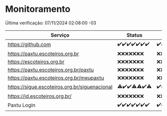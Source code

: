 # Monitoramento

Última verificação: 07/11/2024 02:08:00 -03

|Serviço|Status|Últimas 24h|
|---|---|---|
|https://github.com|<span title="2024-10-31: OK=23">✔️</span><span title="2024-11-01: OK=23">✔️</span><span title="2024-11-02: OK=23">✔️</span><span title="2024-11-03: OK=23">✔️</span><span title="2024-11-04: OK=23">✔️</span><span title="2024-11-05: OK=23">✔️</span><span title="2024-11-06: OK=4">✔️</span>|<span title="06/11/2024 02:08:00 -03 : 200">✔️</span><span title="06/11/2024 03:12:00 -03 : 200">✔️</span><span title="06/11/2024 04:08:00 -03 : 200">✔️</span><span title="06/11/2024 05:12:00 -03 : 200">✔️</span><span title="06/11/2024 06:08:00 -03 : 200">✔️</span><span title="06/11/2024 07:09:00 -03 : 200">✔️</span><span title="06/11/2024 08:07:00 -03 : 200">✔️</span><span title="06/11/2024 09:15:00 -03 : 200">✔️</span><span title="06/11/2024 10:16:00 -03 : 200">✔️</span><span title="06/11/2024 11:07:00 -03 : 200">✔️</span><span title="06/11/2024 12:08:00 -03 : 200">✔️</span><span title="06/11/2024 13:09:00 -03 : 200">✔️</span><span title="06/11/2024 14:07:00 -03 : 200">✔️</span><span title="06/11/2024 15:10:00 -03 : 200">✔️</span><span title="06/11/2024 16:06:00 -03 : 200">✔️</span><span title="06/11/2024 17:09:00 -03 : 200">✔️</span><span title="06/11/2024 18:07:00 -03 : 200">✔️</span><span title="06/11/2024 19:07:00 -03 : 200">✔️</span><span title="06/11/2024 20:07:00 -03 : 200">✔️</span><span title="06/11/2024 21:40:00 -03 : 200">✔️</span><span title="06/11/2024 23:09:00 -03 : 200">✔️</span><span title="07/11/2024 00:15:00 -03 : 200">✔️</span><span title="07/11/2024 01:10:00 -03 : 200">✔️</span><span title="07/11/2024 02:08:00 -03 : 200">✔️</span>|
|https://paxtu.escoteiros.org.br|<span title="2024-10-31: Falhas=23">❌</span><span title="2024-11-01: Falhas=23">❌</span><span title="2024-11-02: Falhas=23">❌</span><span title="2024-11-03: Falhas=23">❌</span><span title="2024-11-04: Falhas=23">❌</span><span title="2024-11-05: Falhas=23">❌</span><span title="2024-11-06: Falhas=4">❌</span>|<span title="06/11/2024 02:08:00 -03 : 403">❌</span><span title="06/11/2024 03:12:00 -03 : 403">❌</span><span title="06/11/2024 04:08:00 -03 : 403">❌</span><span title="06/11/2024 05:12:00 -03 : 403">❌</span><span title="06/11/2024 06:08:00 -03 : 403">❌</span><span title="06/11/2024 07:09:00 -03 : 403">❌</span><span title="06/11/2024 08:07:00 -03 : 403">❌</span><span title="06/11/2024 09:15:00 -03 : 403">❌</span><span title="06/11/2024 10:16:00 -03 : 403">❌</span><span title="06/11/2024 11:07:00 -03 : 403">❌</span><span title="06/11/2024 12:08:00 -03 : 403">❌</span><span title="06/11/2024 13:09:00 -03 : 403">❌</span><span title="06/11/2024 14:07:00 -03 : 403">❌</span><span title="06/11/2024 15:10:00 -03 : 403">❌</span><span title="06/11/2024 16:06:00 -03 : 403">❌</span><span title="06/11/2024 17:09:00 -03 : 403">❌</span><span title="06/11/2024 18:07:00 -03 : 403">❌</span><span title="06/11/2024 19:07:00 -03 : 403">❌</span><span title="06/11/2024 20:07:00 -03 : 403">❌</span><span title="06/11/2024 21:40:00 -03 : 403">❌</span><span title="06/11/2024 23:09:00 -03 : 403">❌</span><span title="07/11/2024 00:15:00 -03 : 403">❌</span><span title="07/11/2024 01:10:00 -03 : 403">❌</span><span title="07/11/2024 02:08:00 -03 : 403">❌</span>|
|https://escoteiros.org.br|<span title="2024-10-31: Falhas=23">❌</span><span title="2024-11-01: Falhas=23">❌</span><span title="2024-11-02: Falhas=23">❌</span><span title="2024-11-03: Falhas=23">❌</span><span title="2024-11-04: Falhas=23">❌</span><span title="2024-11-05: Falhas=23">❌</span><span title="2024-11-06: Falhas=4">❌</span>|<span title="06/11/2024 02:08:00 -03 : 403">❌</span><span title="06/11/2024 03:12:00 -03 : 403">❌</span><span title="06/11/2024 04:08:00 -03 : 403">❌</span><span title="06/11/2024 05:12:00 -03 : 403">❌</span><span title="06/11/2024 06:08:00 -03 : 403">❌</span><span title="06/11/2024 07:09:00 -03 : 403">❌</span><span title="06/11/2024 08:07:00 -03 : 403">❌</span><span title="06/11/2024 09:15:00 -03 : 403">❌</span><span title="06/11/2024 10:16:00 -03 : 403">❌</span><span title="06/11/2024 11:07:00 -03 : 403">❌</span><span title="06/11/2024 12:08:00 -03 : 403">❌</span><span title="06/11/2024 13:09:00 -03 : 403">❌</span><span title="06/11/2024 14:07:00 -03 : 403">❌</span><span title="06/11/2024 15:10:00 -03 : 403">❌</span><span title="06/11/2024 16:06:00 -03 : 403">❌</span><span title="06/11/2024 17:09:00 -03 : 403">❌</span><span title="06/11/2024 18:07:00 -03 : 403">❌</span><span title="06/11/2024 19:07:00 -03 : 403">❌</span><span title="06/11/2024 20:07:00 -03 : 403">❌</span><span title="06/11/2024 21:40:00 -03 : 403">❌</span><span title="06/11/2024 23:09:00 -03 : 403">❌</span><span title="07/11/2024 00:15:00 -03 : 403">❌</span><span title="07/11/2024 01:10:00 -03 : 403">❌</span><span title="07/11/2024 02:08:00 -03 : 403">❌</span>|
|https://paxtu.escoteiros.org.br/paxtu|<span title="2024-10-31: Falhas=23">❌</span><span title="2024-11-01: Falhas=23">❌</span><span title="2024-11-02: Falhas=23">❌</span><span title="2024-11-03: Falhas=23">❌</span><span title="2024-11-04: Falhas=23">❌</span><span title="2024-11-05: Falhas=23">❌</span><span title="2024-11-06: Falhas=4">❌</span>|<span title="06/11/2024 02:08:00 -03 : 403">❌</span><span title="06/11/2024 03:12:00 -03 : 403">❌</span><span title="06/11/2024 04:08:00 -03 : 403">❌</span><span title="06/11/2024 05:12:00 -03 : 403">❌</span><span title="06/11/2024 06:08:00 -03 : 403">❌</span><span title="06/11/2024 07:09:00 -03 : 403">❌</span><span title="06/11/2024 08:07:00 -03 : 403">❌</span><span title="06/11/2024 09:15:00 -03 : 403">❌</span><span title="06/11/2024 10:16:00 -03 : 403">❌</span><span title="06/11/2024 11:07:00 -03 : 403">❌</span><span title="06/11/2024 12:08:00 -03 : 403">❌</span><span title="06/11/2024 13:09:00 -03 : 403">❌</span><span title="06/11/2024 14:07:00 -03 : 403">❌</span><span title="06/11/2024 15:10:00 -03 : 403">❌</span><span title="06/11/2024 16:06:00 -03 : 403">❌</span><span title="06/11/2024 17:09:00 -03 : 403">❌</span><span title="06/11/2024 18:07:00 -03 : 403">❌</span><span title="06/11/2024 19:07:00 -03 : 403">❌</span><span title="06/11/2024 20:07:00 -03 : 403">❌</span><span title="06/11/2024 21:40:00 -03 : 403">❌</span><span title="06/11/2024 23:09:00 -03 : 403">❌</span><span title="07/11/2024 00:15:00 -03 : 403">❌</span><span title="07/11/2024 01:10:00 -03 : 403">❌</span><span title="07/11/2024 02:08:00 -03 : 403">❌</span>|
|https://paxtu.escoteiros.org.br/meupaxtu|<span title="2024-10-31: Falhas=23">❌</span><span title="2024-11-01: Falhas=23">❌</span><span title="2024-11-02: Falhas=23">❌</span><span title="2024-11-03: Falhas=23">❌</span><span title="2024-11-04: Falhas=23">❌</span><span title="2024-11-05: Falhas=23">❌</span><span title="2024-11-06: Falhas=4">❌</span>|<span title="06/11/2024 02:08:00 -03 : 403">❌</span><span title="06/11/2024 03:12:00 -03 : 403">❌</span><span title="06/11/2024 04:08:00 -03 : 403">❌</span><span title="06/11/2024 05:12:00 -03 : 403">❌</span><span title="06/11/2024 06:08:00 -03 : 403">❌</span><span title="06/11/2024 07:09:00 -03 : 403">❌</span><span title="06/11/2024 08:07:00 -03 : 403">❌</span><span title="06/11/2024 09:15:00 -03 : 403">❌</span><span title="06/11/2024 10:16:00 -03 : 403">❌</span><span title="06/11/2024 11:07:00 -03 : 403">❌</span><span title="06/11/2024 12:08:00 -03 : 403">❌</span><span title="06/11/2024 13:09:00 -03 : 403">❌</span><span title="06/11/2024 14:07:00 -03 : 403">❌</span><span title="06/11/2024 15:10:00 -03 : 403">❌</span><span title="06/11/2024 16:06:00 -03 : 403">❌</span><span title="06/11/2024 17:09:00 -03 : 403">❌</span><span title="06/11/2024 18:07:00 -03 : 403">❌</span><span title="06/11/2024 19:07:00 -03 : 403">❌</span><span title="06/11/2024 20:07:00 -03 : 403">❌</span><span title="06/11/2024 21:40:00 -03 : 403">❌</span><span title="06/11/2024 23:09:00 -03 : 403">❌</span><span title="07/11/2024 00:15:00 -03 : 403">❌</span><span title="07/11/2024 01:10:00 -03 : 403">❌</span><span title="07/11/2024 02:08:00 -03 : 403">❌</span>|
|https://sigue.escoteiros.org.br/siguenacional|<span title="2024-10-31: OK=22, Falhas=1">⚠️</span><span title="2024-11-01: OK=23">✔️</span><span title="2024-11-02: OK=23">✔️</span><span title="2024-11-03: OK=22, Falhas=1">⚠️</span><span title="2024-11-04: OK=22, Falhas=1">⚠️</span><span title="2024-11-05: OK=23">✔️</span><span title="2024-11-06: OK=3, Falhas=1">⚠️</span>|<span title="06/11/2024 02:08:00 -03 : 200">✔️</span><span title="06/11/2024 03:12:00 -03 : 200">✔️</span><span title="06/11/2024 04:08:00 -03 : 200">✔️</span><span title="06/11/2024 05:12:00 -03 : 200">✔️</span><span title="06/11/2024 06:08:00 -03 : 200">✔️</span><span title="06/11/2024 07:09:00 -03 : 200">✔️</span><span title="06/11/2024 08:07:00 -03 : 200">✔️</span><span title="06/11/2024 09:15:00 -03 : 200">✔️</span><span title="06/11/2024 10:16:00 -03 : 200">✔️</span><span title="06/11/2024 11:07:00 -03 : 200">✔️</span><span title="06/11/2024 12:08:00 -03 : 200">✔️</span><span title="06/11/2024 13:09:00 -03 : 200">✔️</span><span title="06/11/2024 14:07:00 -03 : 200">✔️</span><span title="06/11/2024 15:10:00 -03 : 200">✔️</span><span title="06/11/2024 16:06:00 -03 : 200">✔️</span><span title="06/11/2024 17:09:00 -03 : 200">✔️</span><span title="06/11/2024 18:07:00 -03 : 200">✔️</span><span title="06/11/2024 19:07:00 -03 : 200">✔️</span><span title="06/11/2024 20:07:00 -03 : 200">✔️</span><span title="06/11/2024 21:40:00 -03 : 200">✔️</span><span title="06/11/2024 23:09:00 -03 : 200">✔️</span><span title="07/11/2024 00:15:00 -03 : 200">✔️</span><span title="07/11/2024 01:10:00 -03 : 200">✔️</span><span title="07/11/2024 02:08:00 -03 : 200">✔️</span>|
|https://id.escoteiros.org.br/|<span title="2024-10-31: Falhas=23">❌</span><span title="2024-11-01: Falhas=23">❌</span><span title="2024-11-02: Falhas=23">❌</span><span title="2024-11-03: Falhas=23">❌</span><span title="2024-11-04: Falhas=23">❌</span><span title="2024-11-05: Falhas=23">❌</span><span title="2024-11-06: Falhas=4">❌</span>|<span title="06/11/2024 02:08:00 -03 : 403">❌</span><span title="06/11/2024 03:12:00 -03 : 403">❌</span><span title="06/11/2024 04:08:00 -03 : 403">❌</span><span title="06/11/2024 05:12:00 -03 : 403">❌</span><span title="06/11/2024 06:08:00 -03 : 403">❌</span><span title="06/11/2024 07:09:00 -03 : 403">❌</span><span title="06/11/2024 08:07:00 -03 : 403">❌</span><span title="06/11/2024 09:15:00 -03 : 403">❌</span><span title="06/11/2024 10:16:00 -03 : 403">❌</span><span title="06/11/2024 11:07:00 -03 : 403">❌</span><span title="06/11/2024 12:08:00 -03 : 403">❌</span><span title="06/11/2024 13:09:00 -03 : 403">❌</span><span title="06/11/2024 14:07:00 -03 : 403">❌</span><span title="06/11/2024 15:10:00 -03 : 403">❌</span><span title="06/11/2024 16:06:00 -03 : 403">❌</span><span title="06/11/2024 17:09:00 -03 : 403">❌</span><span title="06/11/2024 18:07:00 -03 : 403">❌</span><span title="06/11/2024 19:07:00 -03 : 403">❌</span><span title="06/11/2024 20:07:00 -03 : 403">❌</span><span title="06/11/2024 21:40:00 -03 : 403">❌</span><span title="06/11/2024 23:09:00 -03 : 403">❌</span><span title="07/11/2024 00:15:00 -03 : 403">❌</span><span title="07/11/2024 01:10:00 -03 : 403">❌</span><span title="07/11/2024 02:08:00 -03 : 403">❌</span>|
|Paxtu Login|<span title="2024-10-31: OK=23">✔️</span><span title="2024-11-01: OK=23">✔️</span><span title="2024-11-02: OK=23">✔️</span><span title="2024-11-03: OK=23">✔️</span><span title="2024-11-04: OK=23">✔️</span><span title="2024-11-05: OK=23">✔️</span><span title="2024-11-06: OK=4">✔️</span>|<span title="06/11/2024 02:08:00 -03 : 200">✔️</span><span title="06/11/2024 03:12:00 -03 : 200">✔️</span><span title="06/11/2024 04:08:00 -03 : 200">✔️</span><span title="06/11/2024 05:12:00 -03 : 200">✔️</span><span title="06/11/2024 06:09:00 -03 : 200">✔️</span><span title="06/11/2024 07:09:00 -03 : 200">✔️</span><span title="06/11/2024 08:07:00 -03 : 200">✔️</span><span title="06/11/2024 09:15:00 -03 : 200">✔️</span><span title="06/11/2024 10:16:00 -03 : 200">✔️</span><span title="06/11/2024 11:07:00 -03 : 200">✔️</span><span title="06/11/2024 12:08:00 -03 : 200">✔️</span><span title="06/11/2024 13:09:00 -03 : 200">✔️</span><span title="06/11/2024 14:07:00 -03 : 200">✔️</span><span title="06/11/2024 15:10:00 -03 : 200">✔️</span><span title="06/11/2024 16:06:00 -03 : 200">✔️</span><span title="06/11/2024 17:09:00 -03 : 200">✔️</span><span title="06/11/2024 18:07:00 -03 : 200">✔️</span><span title="06/11/2024 19:07:00 -03 : 200">✔️</span><span title="06/11/2024 20:07:00 -03 : 200">✔️</span><span title="06/11/2024 21:40:00 -03 : 200">✔️</span><span title="06/11/2024 23:09:00 -03 : 200">✔️</span><span title="07/11/2024 00:15:00 -03 : 200">✔️</span><span title="07/11/2024 01:10:00 -03 : 200">✔️</span><span title="07/11/2024 02:08:00 -03 : 200">✔️</span>|
